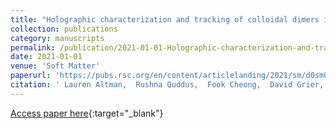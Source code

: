 ```yaml
---
title: "Holographic characterization and tracking of colloidal dimers in the effective-sphere approximation"
collection: publications
category: manuscripts
permalink: /publication/2021-01-01-Holographic-characterization-and-tracking-of-colloidal-dimers-in-the-effective-sphere-approximation
date: 2021-01-01
venue: 'Soft Matter'
paperurl: 'https://pubs.rsc.org/en/content/articlelanding/2021/sm/d0sm02262d/unauth'
citation: ' Lauren Altman,  Rushna Quddus,  Fook Cheong,  David Grier, &quot;Holographic characterization and tracking of colloidal dimers in the effective-sphere approximation.&quot; Soft Matter, 2021.'
---
```

[Access paper here](https://pubs.rsc.org/en/content/articlelanding/2021/sm/d0sm02262d/unauth){:target="_blank"}
